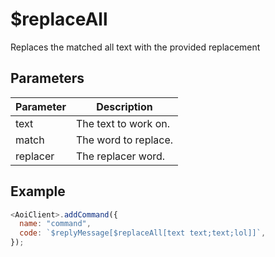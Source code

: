 # $replaceAll

Replaces the matched all text with the provided replacement

## Parameters

| Parameter | Description          |
| --------- | -------------------- |
| text      | The text to work on. |
| match     | The word to replace. |
| replacer  | The replacer word.   |

## Example

```javascript
<AoiClient>.addCommand({
  name: "command",
  code: `$replyMessage[$replaceAll[text text;text;lol]]`,
});
```
